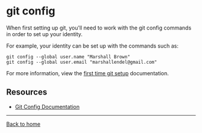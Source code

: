 # git config

When first setting up git, you'll need to work with the git config commands in order to set up your identity. 

For example, your identity can be set up with the commands such as:

```
git config --global user.name "Marshall Brown"
git config --global user.email "marshallendel@gmail.com"
```
For more information, view the [first time git setup](https://git-scm.com/book/en/v2/Getting-Started-First-Time-Git-Setup) documentation.

## Resources

- [Git Config Documentation](https://git-scm.com/docs/git-config)

---

[Back to home](../README.md)
